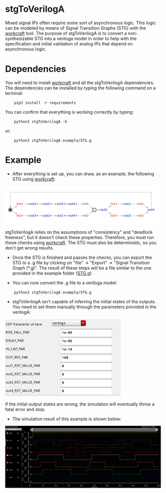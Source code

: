 # stgToVerilogA

Mixed signal IPs often require some sort of asynchronous logic. This logic can be modeled by means of Signal Transition Graphs (STG) with the [workcraft](https://workcraft.org/) tool. The purpose of stgToVerilogA is to convert a non-synthesizable STG into a veriloga model in order to help with the specification and initial validation of analog IPs that depend on asynchronous logic. 

# Dependencies 

You will need to install [workcraft](https://workcraft.org/) and all the stgToVerilogA dependencies.
The dependencies can be installed by typing the following command on a terminal:

```
    pip3 install -r requirements
```

You can confirm that everything is working correctly by typing:

```
    python3 stgToVerilogA -h 
```

or:

```
    python3 stgToVerilogA example/STG.g
```

# Example

- After everything is set up, you can draw, as an example, the following STG using [workcraft](https://workcraft.org/):

![plot](./example/stg.png)

stgToVerilogA relies on the assumptions of "consistency" and "deadlock freeness", but it doesn't check these properties. Therefore, you must run these checks using [workcraft](https://workcraft.org/). The STG must also be deterministic, so you don't get wrong results.

- Once the STG is finished and passes the checks, you can export the STG to a .g file by clicking on "file" -> "Export" -> "Signal Transition Graph (*.g)". The result of these steps will be a file similar to the one provided in the example folder ([STG.g](./example/STG.g)).

- You can now convert the .g file to a veriloga model:

```
    python3 stgToVerilogA example/STG.g
```

- stgToVerilogA isn't capable of inferring the initial states of the outputs. You need to set them manually through the parameters provided in the verilogA:

![plot](./example/param.png)

If the initial output states are wrong, the simulation will eventually throw a fatal error and stop.

- The simulation result of this example is shown below:

![plot](./test/wave.png)



















